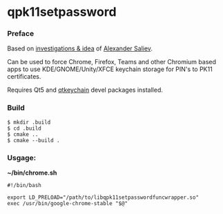 # qpk11setpassword

### Preface
Based on [investigations & idea](https://github.com/salieff/pk11setpasswordfuncwrapper) of [Alexander Saliev](https://github.com/salieff/).

Can be used to force Chrome, Firefox, Teams and other Chromium based apps to use KDE/GNOME/Unity/XFCE keychain storage for PIN's to PK11 certificates.

Requires Qt5 and [qtkeychain](https://github.com/frankosterfeld/qtkeychain) devel packages installed.

### Build
```
$ mkdir .build
$ cd .build
$ cmake ..
$ cmake --build .
```

### Usgage:

**~/bin/chrome.sh**
```
#!/bin/bash

export LD_PRELOAD="/path/to/libqpk11setpasswordfuncwrapper.so"
exec /usr/bin/google-chrome-stable "$@"

```
